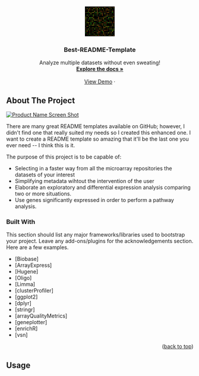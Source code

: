 <div id="top"></div>
<!--



-->
[![Contributors][contributors-shield]][contributors-url]
[![Forks][forks-shield]][forks-url]
[![Stargazers][stars-shield]][stars-url]
[![Issues][issues-shield]][issues-url]
[![MIT License][license-shield]][license-url]
[![LinkedIn][linkedin-shield]][linkedin-url]



<!-- PROJECT LOGO -->
<br />
<div align="center">
  <a href="https://github.com/Gero1999/code/new/main/R/DEA">
    <img src="DNA_microarray.svg" alt="Logo" width="80" height="80">
  </a>

  <h3 align="center">Best-README-Template</h3>

  <p align="center">
    Analyze multiple datasets without even sweating!
    <br />
    <a href="https://github.com/othneildrew/Best-README-Template"><strong>Explore the docs »</strong></a>
    <br />
    <br />
    <a href="https://github.com/Gero1999/code/tree/main/R/DEA">View Demo</a>
    ·
  </p>
</div>



<!-- ABOUT THE PROJECT -->
## About The Project

[![Product Name Screen Shot][product-screenshot]](https://example.com)

There are many great README templates available on GitHub; however, I didn't find one that really suited my needs so I created this enhanced one. I want to create a README template so amazing that it'll be the last one you ever need -- I think this is it.

The purpose of this project is to be capable of:
* Selecting in a faster way from all the microarray repositories the datasets of your interest
* Simplifying metadata wihtout the intervention of the user
* Elaborate an exploratory and differential expression analysis comparing two or more situations.
* Use genes significantly expressed in order to perform a pathway analysis.


### Built With

This section should list any major frameworks/libraries used to bootstrap your project. Leave any add-ons/plugins for the acknowledgements section. Here are a few examples.

* [Biobase]
* [ArrayExpress]
* [Hugene]
* [Oligo]
* [Limma]
* [clusterProfiler]
* [ggplot2]
* [dplyr]
* [stringr]
* [arrayQualityMetrics]
* [geneplotter]
* [enrichR]
* [vsn]



<p align="right">(<a href="#top">back to top</a>)</p>



<!-- GETTING STARTED -->




<!-- USAGE EXAMPLES -->
## Usage







<!-- MARKDOWN LINKS & IMAGES -->
<!-- https://www.markdownguide.org/basic-syntax/#reference-style-links -->
[contributors-shield]: https://img.shields.io/github/contributors/othneildrew/Best-README-Template.svg?style=for-the-badge
[contributors-url]: https://github.com/othneildrew/Best-README-Template/graphs/contributors
[forks-shield]: https://img.shields.io/github/forks/othneildrew/Best-README-Template.svg?style=for-the-badge
[forks-url]: https://github.com/othneildrew/Best-README-Template/network/members
[stars-shield]: https://img.shields.io/github/stars/othneildrew/Best-README-Template.svg?style=for-the-badge
[stars-url]: https://github.com/othneildrew/Best-README-Template/stargazers
[issues-shield]: https://img.shields.io/github/issues/othneildrew/Best-README-Template.svg?style=for-the-badge
[issues-url]: https://github.com/othneildrew/Best-README-Template/issues
[license-shield]: https://img.shields.io/github/license/othneildrew/Best-README-Template.svg?style=for-the-badge
[license-url]: https://github.com/othneildrew/Best-README-Template/blob/master/LICENSE.txt
[linkedin-shield]: https://img.shields.io/badge/-LinkedIn-black.svg?style=for-the-badge&logo=linkedin&colorB=555
[linkedin-url]: https://linkedin.com/in/othneildrew
[product-screenshot]: images/screenshot.png
